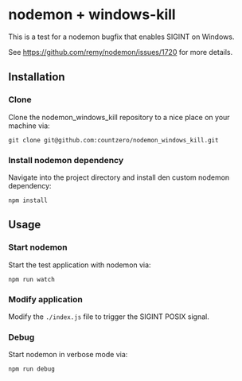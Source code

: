 # nodemon + windows-kill

This is a test for a nodemon bugfix that enables SIGINT on Windows.

See https://github.com/remy/nodemon/issues/1720 for more details.

## Installation

### Clone

Clone the nodemon_windows_kill repository to a nice place on your machine via:

```
git clone git@github.com:countzero/nodemon_windows_kill.git
```

### Install nodemon dependency

Navigate into the project directory and install den custom nodemon dependency:

```
npm install
```

## Usage

### Start nodemon

Start the test application with nodemon via:

```
npm run watch
```

### Modify application

Modify the `./index.js` file to trigger the SIGINT POSIX signal.

### Debug

Start nodemon in verbose mode via:

```
npm run debug
```
